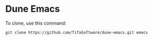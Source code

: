 # Dune Emacs
To clone, use this command:
```
git clone https://github.com/TifaSoftware/dune-emacs.git emacs
```

